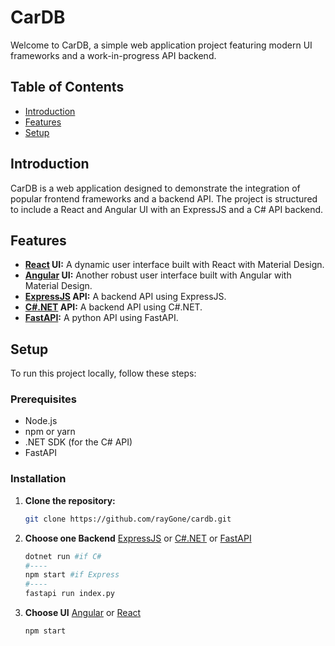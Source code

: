 # CarDB

Welcome to CarDB, a simple web application project featuring modern UI frameworks and a work-in-progress API backend.

## Table of Contents

- [Introduction](#introduction)
- [Features](#features)
- [Setup](#setup)

## Introduction

CarDB is a web application designed to demonstrate the integration of popular frontend frameworks and a backend API. The project is structured to include a React and Angular UI with an ExpressJS and a C# API backend.

## Features

- **[React](./UI/CarDB-React) UI:** A dynamic user interface built with React with Material Design.
- **[Angular](./UI/CarDB-Angular) UI:** Another robust user interface built with Angular with Material Design.
- **[ExpressJS](./API/CarDB-Express) API:** A backend API using ExpressJS.
- **[C#.NET](./API/CarDB-CSharp) API:** A backend API using C#.NET.
- **[FastAPI](./API/CarDB-Python-FastAPI):** A python API using FastAPI.

## Setup

To run this project locally, follow these steps:

### Prerequisites

- Node.js
- npm or yarn
- .NET SDK (for the C# API)
- FastAPI

### Installation

1. **Clone the repository:**
   ```sh
   git clone https://github.com/rayGone/cardb.git
2. **Choose one Backend** [ExpressJS](./API/CarDB-Express) or [C#.NET](./API/CarDB-CSharp) or [FastAPI](./API/CarDB-Python-FastAPI)
    ```sh
    dotnet run #if C#
    #----
    npm start #if Express
    #----
    fastapi run index.py

3. **Choose UI** [Angular](./UI/CarDB-Angular) or [React](./UI/CarDB-React)
    ```sh
    npm start
